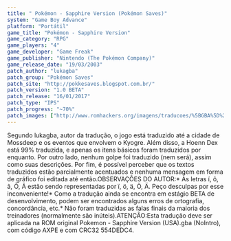```yaml
---
title: " Pokémon - Sapphire Version (Pokémon Saves)"
system: "Game Boy Advance"
platform: "Portátil"
game_title: "Pokémon - Sapphire Version"
game_category: "RPG"
game_players: "4"
game_developer: "Game Freak"
game_publisher: "Nintendo (The Pokémon Company)"
game_release_date: "19/03/2003"
patch_author: "lukagba"
patch_group: "Pokémon Saves"
patch_site: "http://pokkesaves.blogspot.com.br/"
patch_version: "1.0 BETA"
patch_release: "16/01/2017"
patch_type: "IPS"
patch_progress: "~70%"
patch_images: ["http://www.romhackers.org/imagens/traducoes/%5BGBA%5D%20Pok%C3%A9mon%20-%20Sapphire%20Version%20-%20Pok%C3%A9mon%20Saves%20-%201.png","http://www.romhackers.org/imagens/traducoes/%5BGBA%5D%20Pok%C3%A9mon%20-%20Sapphire%20Version%20-%20Pok%C3%A9mon%20Saves%20-%202.png","http://www.romhackers.org/imagens/traducoes/%5BGBA%5D%20Pok%C3%A9mon%20-%20Sapphire%20Version%20-%20Pok%C3%A9mon%20Saves%20-%203.png"]
---
```

Segundo lukagba, autor da tradução, o jogo está traduzido até a cidade de Mossdeep e os eventos que envolvem o Kyogre. Além disso, a Hoenn Dex está 99% traduzida, e apenas os itens básicos foram traduzidos por enquanto. Por outro lado, nenhum golpe foi traduzido (nem será), assim como suas descrições. Por fim, é possível perceber que os textos traduzidos estão parcialmente acentuados e nenhuma mensagem em forma de gráfico foi editada até então.OBSERVAÇÕES DO AUTOR:* As letras í, õ, ã, Õ, Ã estão sendo representadas por ï, ö, ä, Ö, Ä. Peço desculpas por esse inconveniente!* Como a tradução ainda se encontra em estágio BETA de desenvolvimento, podem ser encontrados alguns erros de ortografia, concordância, etc.* Não foram traduzidas as falas finais da maioria dos treinadores (normalmente são inúteis).ATENÇÃO:Esta tradução deve ser aplicada na ROM original Pokemon - Sapphire Version (USA).gba (NoIntro), com código AXPE e com CRC32 554DEDC4.